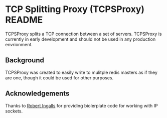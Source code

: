 # TCP Splitting Proxy (TCPSProxy) README

TCPSProxy splits a TCP connection between a set of servers. TCPSProxy
is currently in early development and should not be used in any production 
envrionment.

## Background

TCPSProxy was created to easily write to mulitple redis masters as if they are
one, though it could be used for other purposes.

## Acknowledgements

Thanks to [Robert Ingalls](http://www.cs.rpi.edu/~moorthy/Courses/os98/Pgms/socket.html) for providing biolerplate code for working with IP sockets.
